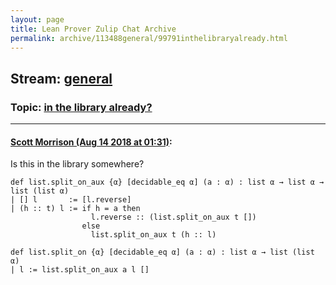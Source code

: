 ```yaml
---
layout: page
title: Lean Prover Zulip Chat Archive 
permalink: archive/113488general/99791inthelibraryalready.html
---
```


## Stream: [general](index.html)
### Topic: [in the library already?](99791inthelibraryalready.html)

---

#### [Scott Morrison (Aug 14 2018 at 01:31)](https://leanprover.zulipchat.com/#narrow/stream/113488-general/topic/in%20the%20library%20already%3F/near/132078222):
Is this in the library somewhere?
```
def list.split_on_aux {α} [decidable_eq α] (a : α) : list α → list α → list (list α) 
| [] l       := [l.reverse]
| (h :: t) l := if h = a then
                  l.reverse :: (list.split_on_aux t [])
                else
                  list.split_on_aux t (h :: l)

def list.split_on {α} [decidable_eq α] (a : α) : list α → list (list α) 
| l := list.split_on_aux a l []
```

